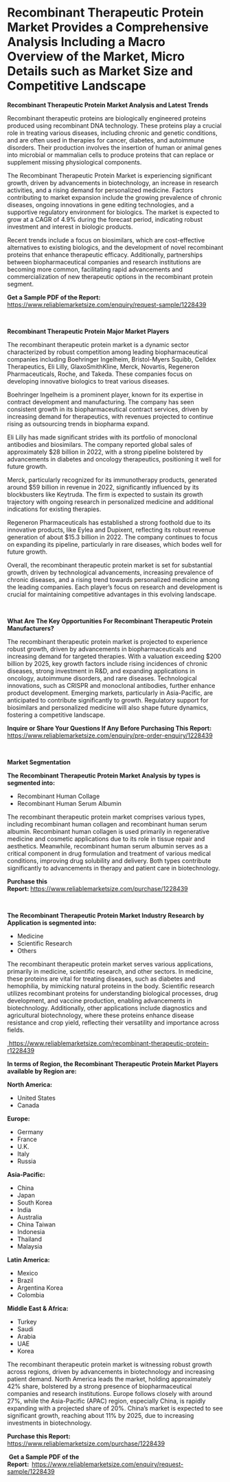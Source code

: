<p><h1>Recombinant Therapeutic Protein Market Provides a Comprehensive Analysis Including a Macro Overview of the Market, Micro Details such as Market Size and Competitive Landscape</h1></p><p><strong>Recombinant Therapeutic Protein Market Analysis and Latest Trends</strong></p>
<p><p>Recombinant therapeutic proteins are biologically engineered proteins produced using recombinant DNA technology. These proteins play a crucial role in treating various diseases, including chronic and genetic conditions, and are often used in therapies for cancer, diabetes, and autoimmune disorders. Their production involves the insertion of human or animal genes into microbial or mammalian cells to produce proteins that can replace or supplement missing physiological components.</p><p>The Recombinant Therapeutic Protein Market is experiencing significant growth, driven by advancements in biotechnology, an increase in research activities, and a rising demand for personalized medicine. Factors contributing to market expansion include the growing prevalence of chronic diseases, ongoing innovations in gene editing technologies, and a supportive regulatory environment for biologics. The market is expected to grow at a CAGR of 4.9% during the forecast period, indicating robust investment and interest in biologic products.</p><p>Recent trends include a focus on biosimilars, which are cost-effective alternatives to existing biologics, and the development of novel recombinant proteins that enhance therapeutic efficacy. Additionally, partnerships between biopharmaceutical companies and research institutions are becoming more common, facilitating rapid advancements and commercialization of new therapeutic options in the recombinant protein segment.</p></p>
<p><strong>Get a Sample PDF of the Report:&nbsp;</strong> <a href="https://www.reliablemarketsize.com/enquiry/request-sample/1228439?utm_campaign=3207&utm_medium=2&utm_source=Github&utm_content=ia&utm_term=19042025&utm_id=recombinant-therapeutic-protein">https://www.reliablemarketsize.com/enquiry/request-sample/1228439</a></p>
<p>&nbsp;</p>
<p><strong>Recombinant Therapeutic Protein Major Market Players</strong></p>
<p><p>The recombinant therapeutic protein market is a dynamic sector characterized by robust competition among leading biopharmaceutical companies including Boehringer Ingelheim, Bristol-Myers Squibb, Celldex Therapeutics, Eli Lilly, GlaxoSmithKline, Merck, Novartis, Regeneron Pharmaceuticals, Roche, and Takeda. These companies focus on developing innovative biologics to treat various diseases.</p><p>Boehringer Ingelheim is a prominent player, known for its expertise in contract development and manufacturing. The company has seen consistent growth in its biopharmaceutical contract services, driven by increasing demand for therapeutics, with revenues projected to continue rising as outsourcing trends in biopharma expand.</p><p>Eli Lilly has made significant strides with its portfolio of monoclonal antibodies and biosimilars. The company reported global sales of approximately $28 billion in 2022, with a strong pipeline bolstered by advancements in diabetes and oncology therapeutics, positioning it well for future growth.</p><p>Merck, particularly recognized for its immunotherapy products, generated around $59 billion in revenue in 2022, significantly influenced by its blockbusters like Keytruda. The firm is expected to sustain its growth trajectory with ongoing research in personalized medicine and additional indications for existing therapies.</p><p>Regeneron Pharmaceuticals has established a strong foothold due to its innovative products, like Eylea and Dupixent, reflecting its robust revenue generation of about $15.3 billion in 2022. The company continues to focus on expanding its pipeline, particularly in rare diseases, which bodes well for future growth.</p><p>Overall, the recombinant therapeutic protein market is set for substantial growth, driven by technological advancements, increasing prevalence of chronic diseases, and a rising trend towards personalized medicine among the leading companies. Each player’s focus on research and development is crucial for maintaining competitive advantages in this evolving landscape.</p></p>
<p>&nbsp;</p>
<p><strong>What Are The Key Opportunities For Recombinant Therapeutic Protein Manufacturers?</strong></p>
<p><p>The recombinant therapeutic protein market is projected to experience robust growth, driven by advancements in biopharmaceuticals and increasing demand for targeted therapies. With a valuation exceeding $200 billion by 2025, key growth factors include rising incidences of chronic diseases, strong investment in R&D, and expanding applications in oncology, autoimmune disorders, and rare diseases. Technological innovations, such as CRISPR and monoclonal antibodies, further enhance product development. Emerging markets, particularly in Asia-Pacific, are anticipated to contribute significantly to growth. Regulatory support for biosimilars and personalized medicine will also shape future dynamics, fostering a competitive landscape.</p></p>
<p><strong>Inquire or Share Your Questions If Any Before Purchasing This Report:</strong> <a href="https://www.reliablemarketsize.com/enquiry/pre-order-enquiry/1228439?utm_campaign=3207&utm_medium=2&utm_source=Github&utm_content=ia&utm_term=19042025&utm_id=recombinant-therapeutic-protein">https://www.reliablemarketsize.com/enquiry/pre-order-enquiry/1228439</a></p>
<p>&nbsp;</p>
<p><strong>Market Segmentation</strong></p>
<p><strong>The Recombinant Therapeutic Protein Market Analysis by types is segmented into:</strong></p>
<p><ul><li>Recombinant Human Collage</li><li>Recombinant Human Serum Albumin</li></ul></p>
<p><p>The recombinant therapeutic protein market comprises various types, including recombinant human collagen and recombinant human serum albumin. Recombinant human collagen is used primarily in regenerative medicine and cosmetic applications due to its role in tissue repair and aesthetics. Meanwhile, recombinant human serum albumin serves as a critical component in drug formulation and treatment of various medical conditions, improving drug solubility and delivery. Both types contribute significantly to advancements in therapy and patient care in biotechnology.</p></p>
<p><strong>Purchase this Report:&nbsp;</strong><a href="https://www.reliablemarketsize.com/purchase/1228439?utm_campaign=3207&utm_medium=2&utm_source=Github&utm_content=ia&utm_term=19042025&utm_id=recombinant-therapeutic-protein">https://www.reliablemarketsize.com/purchase/1228439</a></p>
<p>&nbsp;</p>
<p><strong>The Recombinant Therapeutic Protein Market Industry Research by Application is segmented into:</strong></p>
<p><ul><li>Medicine</li><li>Scientific Research</li><li>Others</li></ul></p>
<p><p>The recombinant therapeutic protein market serves various applications, primarily in medicine, scientific research, and other sectors. In medicine, these proteins are vital for treating diseases, such as diabetes and hemophilia, by mimicking natural proteins in the body. Scientific research utilizes recombinant proteins for understanding biological processes, drug development, and vaccine production, enabling advancements in biotechnology. Additionally, other applications include diagnostics and agricultural biotechnology, where these proteins enhance disease resistance and crop yield, reflecting their versatility and importance across fields.</p></p>
<p><a href="https://www.reliablemarketsize.com/recombinant-therapeutic-protein-r1228439?utm_campaign=3207&utm_medium=2&utm_source=Github&utm_content=ia&utm_term=19042025&utm_id=recombinant-therapeutic-protein">&nbsp;https://www.reliablemarketsize.com/recombinant-therapeutic-protein-r1228439</a></p>
<p><strong>In terms of Region, the Recombinant Therapeutic Protein Market Players available by Region are:</strong></p>
<p>
    <p> <strong> North America: </strong>
        <ul>
            <li>United States</li>
            <li>Canada</li>
        </ul>
        </p> 
    <p> <strong> Europe: </strong>
        <ul>
            <li>Germany</li>
            <li>France</li>
            <li>U.K.</li>
            <li>Italy</li>
            <li>Russia</li>
        </ul>
        </p> 
    <p> <strong> Asia-Pacific: </strong>
        <ul>
            <li>China</li>
            <li>Japan</li>
            <li>South Korea</li>
            <li>India</li>
            <li>Australia</li>
            <li>China Taiwan</li>
            <li>Indonesia</li>
            <li>Thailand</li>
            <li>Malaysia</li>
        </ul>
        </p> 
    <p> <strong> Latin America: </strong>
        <ul>
            <li>Mexico</li>
            <li>Brazil</li>
            <li>Argentina Korea</li>
            <li>Colombia</li>
        </ul>
        </p> 
    <p> <strong> Middle East & Africa: </strong>
        <ul>
            <li>Turkey</li>
            <li>Saudi</li>
            <li>Arabia</li>
            <li>UAE</li>
            <li>Korea</li>
        </ul>
    </p>
    </p>
<p><p>The recombinant therapeutic protein market is witnessing robust growth across regions, driven by advancements in biotechnology and increasing patient demand. North America leads the market, holding approximately 42% share, bolstered by a strong presence of biopharmaceutical companies and research institutions. Europe follows closely with around 27%, while the Asia-Pacific (APAC) region, especially China, is rapidly expanding with a projected share of 20%. China’s market is expected to see significant growth, reaching about 11% by 2025, due to increasing investments in biotechnology.</p></p>
<p><strong>Purchase this Report: </strong><a href="https://www.reliablemarketsize.com/purchase/1228439?utm_campaign=3207&utm_medium=2&utm_source=Github&utm_content=ia&utm_term=19042025&utm_id=recombinant-therapeutic-protein">https://www.reliablemarketsize.com/purchase/1228439</a></p>
<p>&nbsp;<strong>Get a Sample PDF of the Report:&nbsp;&nbsp;</strong><a href="https://www.reliablemarketsize.com/enquiry/request-sample/1228439?utm_campaign=3207&utm_medium=2&utm_source=Github&utm_content=ia&utm_term=19042025&utm_id=recombinant-therapeutic-protein">https://www.reliablemarketsize.com/enquiry/request-sample/1228439</a></p>
<p><strong></strong></p>
<p><p></p><p></p><p></p></p>